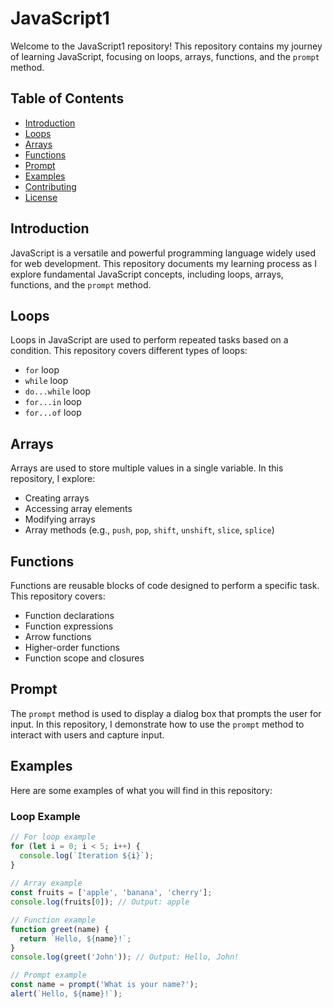 # JavaScript1

Welcome to the JavaScript1 repository! This repository contains my journey of learning JavaScript, focusing on loops, arrays, functions, and the `prompt` method.

## Table of Contents

- [Introduction](#introduction)
- [Loops](#loops)
- [Arrays](#arrays)
- [Functions](#functions)
- [Prompt](#prompt)
- [Examples](#examples)
- [Contributing](#contributing)
- [License](#license)

## Introduction

JavaScript is a versatile and powerful programming language widely used for web development. This repository documents my learning process as I explore fundamental JavaScript concepts, including loops, arrays, functions, and the `prompt` method.

## Loops

Loops in JavaScript are used to perform repeated tasks based on a condition. This repository covers different types of loops:

- `for` loop
- `while` loop
- `do...while` loop
- `for...in` loop
- `for...of` loop

## Arrays

Arrays are used to store multiple values in a single variable. In this repository, I explore:

- Creating arrays
- Accessing array elements
- Modifying arrays
- Array methods (e.g., `push`, `pop`, `shift`, `unshift`, `slice`, `splice`)

## Functions

Functions are reusable blocks of code designed to perform a specific task. This repository covers:

- Function declarations
- Function expressions
- Arrow functions
- Higher-order functions
- Function scope and closures

## Prompt

The `prompt` method is used to display a dialog box that prompts the user for input. In this repository, I demonstrate how to use the `prompt` method to interact with users and capture input.

## Examples

Here are some examples of what you will find in this repository:

### Loop Example

```javascript
// For loop example
for (let i = 0; i < 5; i++) {
  console.log(`Iteration ${i}`);
}
 
// Array example
const fruits = ['apple', 'banana', 'cherry'];
console.log(fruits[0]); // Output: apple

// Function example
function greet(name) {
  return `Hello, ${name}!`;
}
console.log(greet('John')); // Output: Hello, John!

// Prompt example
const name = prompt('What is your name?');
alert(`Hello, ${name}!`);
